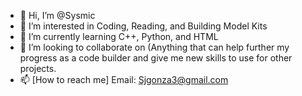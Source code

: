 - 👋 Hi, I’m @Sysmic
- 👀 I’m interested in Coding, Reading, and Building Model Kits
- 🌱 I’m currently learning C++, Python, and HTML
- 💞️ I’m looking to collaborate on (Anything that can help further my progress as a code builder and give me new skills to use for other projects.
- 📫 [How to reach me] Email: Sjgonza3@gmail.com 

<!---
Sysmic/Sysmic is a ✨ special ✨ repository because its `README.md` (this file) appears on your GitHub profile.
You can click the Preview link to take a look at your changes.
--->
